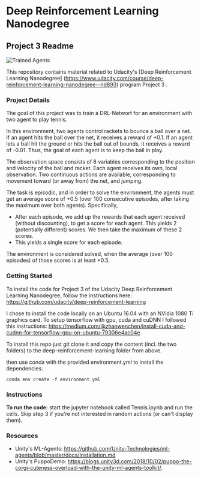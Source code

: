 [//]: # (Image References)

[image1]: https://user-images.githubusercontent.com/10624937/42135623-e770e354-7d12-11e8-998d-29fc74429ca2.gif "Trained Agent"


# Deep Reinforcement Learning Nanodegree
## Project 3 Readme

![Trained Agents][image1]

This repository contains material related to Udacity's [Deep Reinforcement Learning Nanodegree] (https://www.udacity.com/course/deep-reinforcement-learning-nanodegree--nd893) program Project 3 .  


### Project Details

The goal of this project was to train a DRL-Networt for an environment with two agent to play tennis.

In this environment, two agents control rackets to bounce a ball over a net. If an agent hits the ball over the net, it receives a reward of +0.1. If an agent lets a ball hit the ground or hits the ball out of bounds, it receives a reward of -0.01. Thus, the goal of each agent is to keep the ball in play.

The observation space consists of 8 variables corresponding to the position and velocity of the ball and racket. Each agent receives its own, local observation. Two continuous actions are available, corresponding to movement toward (or away from) the net, and jumping.

The task is episodic, and in order to solve the environment, the agents must get an average score of +0.5 (over 100 consecutive episodes, after taking the maximum over both agents). Specifically,

- After each episode, we add up the rewards that each agent received (without discounting), to get a score for each agent. This yields 2 (potentially different) scores. We then take the maximum of these 2 scores.
- This yields a single score for each episode.

The environment is considered solved, when the average (over 100 episodes) of those scores is at least +0.5.




### Getting Started
To install the code for Project 3 of the Udacity Deep Reinforcement Learning Nanodegree, follow the instructions here: https://github.com/udacity/deep-reinforcement-learning

I chose to install the code locally on an Ubuntu 16.04 with an NVidia 1080 Ti graphics card. To setup tensorflow with gpu, cuda and cuDNN I followed this instructions:
https://medium.com/@zhanwenchen/install-cuda-and-cudnn-for-tensorflow-gpu-on-ubuntu-79306e4ac04e

To install this repo just git clone it and copy the content (incl. the two folders) to the deep-reinforcement-learning folder from above.

then use conda with the provided environment.yml to install the dependencies:
```
conda env create -f environment.yml
```



### Instructions

**To run the code:** start the jupyter notebook called Tennis.ipynb and run the cells. Skip step 3 if you're not interested in random actions (or can't display them).


### Resources
- Unity's ML-Agents: https://github.com/Unity-Technologies/ml-agents/blob/master/docs/Installation.md
- Unity's PuppoDemo: https://blogs.unity3d.com/2018/10/02/puppo-the-corgi-cuteness-overload-with-the-unity-ml-agents-toolkit/.
